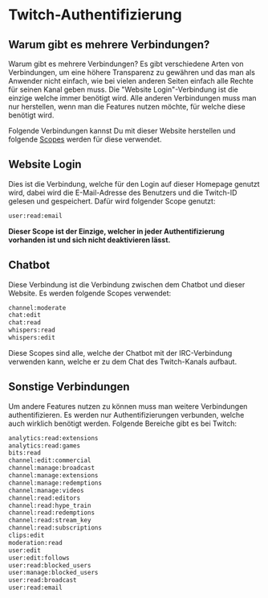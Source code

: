 # Twitch-Authentifizierung

## Warum gibt es mehrere Verbindungen?

Warum gibt es mehrere Verbindungen?
Es gibt verschiedene Arten von Verbindungen, um eine höhere Transparenz zu gewähren und das man als Anwender nicht einfach, wie bei vielen anderen Seiten einfach alle Rechte für seinen Kanal geben muss.
Die "Website Login"-Verbindung ist die einzige welche immer benötigt wird. Alle anderen Verbindungen muss man nur herstellen, wenn man die Features nutzen möchte, für welche diese benötigt wird.

Folgende Verbindungen kannst Du mit dieser Website herstellen und folgende [Scopes](https://dev.twitch.tv/docs/authentication#scopes) werden für diese verwendet.

## Website Login

Dies ist die Verbindung, welche für den Login auf dieser Homepage genutzt wird, dabei wird die E-Mail-Adresse des Benutzers und die Twitch-ID gelesen und gespeichert.
Dafür wird folgender Scope genutzt:

```bash
user:read:email
``` 

**Dieser Scope ist der Einzige, welcher in jeder Authentifizierung vorhanden ist und sich nicht deaktivieren lässt.**

## Chatbot

Diese Verbindung ist die Verbindung zwischen dem Chatbot und dieser Website.
Es werden folgende Scopes verwendet:
```bash
channel:moderate
chat:edit
chat:read
whispers:read
whispers:edit
``` 
Diese Scopes sind alle, welche der Chatbot mit der IRC-Verbindung verwenden kann, welche er zu dem Chat des Twitch-Kanals aufbaut.

## Sonstige Verbindungen

Um andere Features nutzen zu können muss man weitere Verbindungen authentifizieren. Es werden nur Authentifizierungen verbunden, welche auch wirklich benötigt werden. Folgende Bereiche gibt es bei Twitch:
```bash
analytics:read:extensions
analytics:read:games
bits:read
channel:edit:commercial
channel:manage:broadcast
channel:manage:extensions
channel:manage:redemptions
channel:manage:videos
channel:read:editors
channel:read:hype_train
channel:read:redemptions
channel:read:stream_key
channel:read:subscriptions
clips:edit
moderation:read
user:edit
user:edit:follows
user:read:blocked_users
user:manage:blocked_users
user:read:broadcast
user:read:email
```